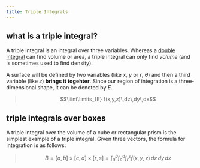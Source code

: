 ```yaml
---
title: Triple Integrals
---
```


## what is a triple integral?
A triple integral is an integral over three variables. Whereas a [double integral](/multivar-calc/double-integrals.md) can find volume or area, a triple integral can only find *volume* (and is sometimes used to find density).

A surface will be defined by two variables (like $x$, $y$ or $r$, $\theta$) and then a third variable (like $z$) **brings it togehter**. Since our region of integration is a three-dimensional shape, it can be denoted by $E$.

> $$\iiint\limits_{E} f(x,y,z)\,dz\,dy\,dx$$

## triple integrals over boxes
A triple integral over the volume of a cube or rectangular prism is the simplest example of a triple integral. Given three vectors, the formula for integration is as follows:

> $$B=[a,b]\times[c,d]\times[r,s]=\int_a^b\int_c^d\int_r^sf(x,y,z)\,dz\,dy\,dx$$



<!-- A double integral is an [[integral]] over two [[variables]]. Instead of *area* under the curve, a double integral produces *volume* under a surface. Whereas a single integral integrates over a two-dimensional curve (think a line defined by $x$ and $y$), a double integral will integrate under a three-dimensional *surface* (like a plane defined by $x$, $y$, and $z$). This surface — our region of integration — is denoted by $R$.
$$\iint\limits_{R} f(x,y) \,dy \,dx$$
The integration over $x$ and $y$ produces a surface (which we've called $R$). This means that the notation $dy dx$ can be simplified to $dA$, as integration over these two variables is equal to integration over their area. This produces the standard formula for a double integral.
> $$\iint_\limits{R}f(x,y)\, dA$$ -->